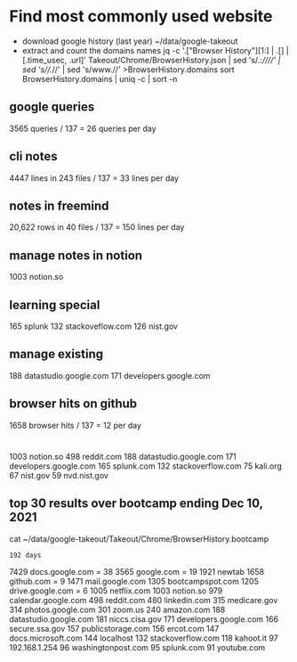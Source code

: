 # Find most commonly used website
* download google history (last year)
	~/data/google-takeout
* extract and count the domains names
jq -c '.["Browser History"][1:] | .[] | [.time_usec, .url]' Takeout/Chrome/BrowserHistory.json | sed 's/.*\:\/\///' | sed 's/\/.*//' | sed 's/www\.//' >BrowserHistory.domains
sort BrowserHistory.domains | uniq -c | sort -n

## google queries
3565 queries / 137 = 26 queries per day

## cli notes 
4447 lines in 243 files / 137 = 33 lines per day
## notes in freemind
20,622 rows in 40 files / 137 = 150 lines per day


## manage notes in notion
1003 notion.so

## learning special
165 splunk
132 stackoveflow.com
126 nist.gov

## manage existing
188 datastudio.google.com
171 developers.google.com

## browser hits on github
1658 browser hits / 137 = 12 per day

#
1003 notion.so
498 reddit.com
188 datastudio.google.com
171 developers.google.com
165 splunk.com
132 stackoverflow.com
75 kali.org
67 nist.gov
59 nvd.nist.gov

## top 30 results over bootcamp ending Dec 10, 2021
cat ~/data/google-takeout/Takeout/Chrome/BrowserHistory.bootcamp

	192 days

   7429 docs.google.com = 38
   3565 google.com      = 19
   1921 newtab
   1658 github.com      = 9
   1471 mail.google.com
   1305 bootcampspot.com
   1205 drive.google.com  = 6
   1005 netflix.com
   1003 notion.so
    979 calendar.google.com
    498 reddit.com
    480 linkedin.com
    315 medicare.gov
    314 photos.google.com
    301 zoom.us
    240 amazon.com
    188 datastudio.google.com
    181 niccs.cisa.gov
    171 developers.google.com
    166 secure.ssa.gov
    157 publicstorage.com
    156 ercot.com
    147 docs.microsoft.com
    144 localhost
    132 stackoverflow.com
    118 kahoot.it
     97 192.168.1.254
     96 washingtonpost.com
     95 splunk.com
     91 youtube.com
